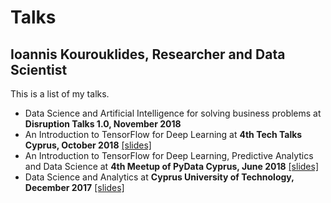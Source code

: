 # Talks
## Ioannis Kourouklides, Researcher and Data Scientist

This is a list of my talks.

- Data Science and Artificial Intelligence for solving business problems at __Disruption Talks 1.0, November 2018__
- An Introduction to TensorFlow for Deep Learning at __4th Tech Talks Cyprus, October 2018__ [[slides]](https://goo.gl/uaeWA2)
- An Introduction to TensorFlow for Deep Learning, Predictive Analytics and Data Science at __4th Meetup of PyData Cyprus, June 2018__ [[slides]](https://goo.gl/FpQptB)
- Data Science and Analytics at __Cyprus University of Technology, December 2017__ [[slides]](https://goo.gl/AusUxV)
